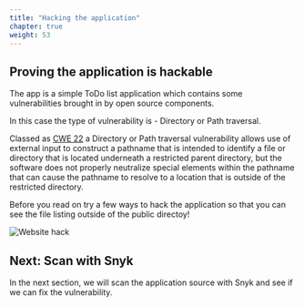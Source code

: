 ```yaml
---
title: "Hacking the application"
chapter: true
weight: 53
---
```


## Proving the application is hackable

The app is a simple ToDo list application which contains some vulnerabilities brought in by open source components.

In this case the type of vulnerability is - Directory or Path traversal.

Classed as [CWE 22](https://cwe.mitre.org/data/definitions/22.html) a Directory or Path traversal vulnerability allows use of external input to construct a pathname that is intended to identify a file or directory that is located underneath a restricted parent directory, but the software does not properly neutralize special elements within the pathname that can cause the pathname to resolve to a location that is outside of the restricted directory.

Before you read on try a few ways to hack the application so that you can see the file listing outside of the public directoy!


![Website hack](/images/hack.jpg)


## Next: Scan with Snyk
In the next section, we will scan the application source with Snyk and see if we can fix the vulnerability.


